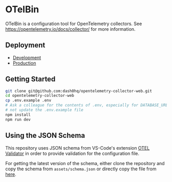 # OTelBin

OTelBin is a configuration tool for OpenTelemetry collectors. See https://opentelemetry.io/docs/collector/ for more information.

## Deployment

 - [Development](https://otelbin.vercel.app)
 - [Production](https://www.otelbin.com)

## Getting Started

```sh
git clone git@github.com:dash0hq/opentelemetry-collector-web.git
cd opentelemetry-collector-web
cp .env.example .env
# Ask a colleague for the contents of .env, especially for DATABASE_URL as it contains secrets. Do 
# not update the .env.example file
npm install
npm run dev
```

## Using the JSON Schema

This repository uses JSON schema from VS-Code's extension [OTEL Validator](https://github.com/nimbushq/otel-validator) in order to provide validation for the configuration file.  

For getting the latest version of the schema, either clone the repository and copy the schema from `assets/schema.json` or directly copy the file from [here](https://github.com/nimbushq/otel-validator/blob/main/assets/schema.json).  
